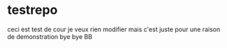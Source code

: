 # testrepo
ceci est test de cour  je veux rien modifier mais c'est juste pour une raison de demonstration 
bye bye BB
